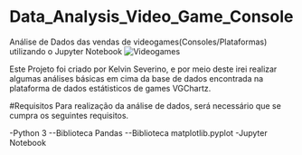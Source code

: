 # Data_Analysis_Video_Game_Console
Análise de Dados das vendas de videogames(Consoles/Plataformas) utilizando o Jupyter Notebook
             ![Videogames](https://englishonme.files.wordpress.com/2015/12/video-games-tecbit.jpg?w=640)

Este Projeto foi criado por Kelvin Severino, e por meio deste irei realizar algumas análises básicas em cima da base de dados encontrada na plataforma de dados estátisticos de games VGChartz.

#Requisitos
Para realização da análise de dados, será necessário que se cumpra os seguintes requisitos.

-Python 3
--Biblioteca Pandas
--Biblioteca matplotlib.pyplot 
-Jupyter Notebook

